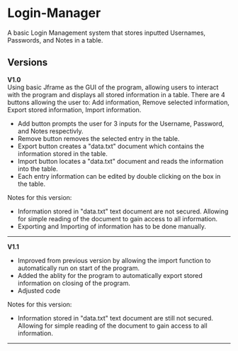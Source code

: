 # Login-Manager
A basic Login Management system that stores inputted Usernames, Passwords, and Notes in a table.
## Versions
**V1.0** <br />
Using basic Jframe as the GUI of the program, allowing users to interact with the program and displays all stored information in a table. There are 4 buttons allowing the user to: Add information, Remove selected information, Export stored information, Import information. <br />
 - Add button prompts the user for 3 inputs for the Username, Password, and Notes respectivly. <br />
 - Remove button removes the selected entry in the table. <br />
 - Export button creates a "data.txt" document which contains the information stored in the table. <br />
 - Import button locates a "data.txt" document and reads the information into the table. <br />
 - Each entry information can be edited by double clicking on the box in the table. <br />

Notes for this version: 

 - Information stored in "data.txt" text document are not secured. Allowing for simple reading of the document to gain access to all information.
 - Exporting and Importing of information has to be done manually.

-----

**V1.1** <br />
 - Improved from previous version by allowing the import function to automatically run on start of the program.
 - Added the ablity for the program to automatically export stored information on closing of the program.
 - Adjusted code

Notes for this version: 

 - Information stored in "data.txt" text document are still not secured. Allowing for simple reading of the document to gain access to all information.

-----
